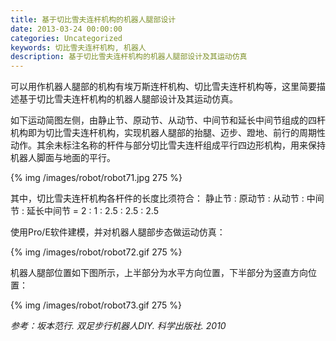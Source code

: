 ```yaml
---
title: 基于切比雪夫连杆机构的机器人腿部设计
date: 2013-03-24 00:00:00
categories: Uncategorized
keywords: 切比雪夫连杆机构, 机器人
description: 基于切比雪夫连杆机构的机器人腿部设计及其运动仿真
---
```


可以用作机器人腿部的机构有埃万斯连杆机构、切比雪夫连杆机构等，这里简要描述基于切比雪夫连杆机构的机器人腿部设计及其运动仿真。

如下运动简图左侧，由静止节、原动节、从动节、中间节和延长中间节组成的四杆机构即为切比雪夫连杆机构，实现机器人腿部的抬腿、迈步、蹬地、前行的周期性动作。其余未标注名称的杆件与部分切比雪夫连杆组成平行四边形机构，用来保持机器人脚面与地面的平行。

{% img /images/robot/robot71.jpg 275 %}

其中，切比雪夫连杆机构各杆件的长度比须符合：
静止节 : 原动节 : 从动节 : 中间节 : 延长中间节 = 2 : 1 : 2.5 : 2.5 : 2.5

使用Pro/E软件建模，并对机器人腿部步态做运动仿真：

{% img /images/robot/robot72.gif 275 %}

机器人腿部位置如下图所示，上半部分为水平方向位置，下半部分为竖直方向位置：

{% img /images/robot/robot73.gif 275 %}

<cite>参考：坂本范行. 双足步行机器人DIY. 科学出版社. 2010</cite>
